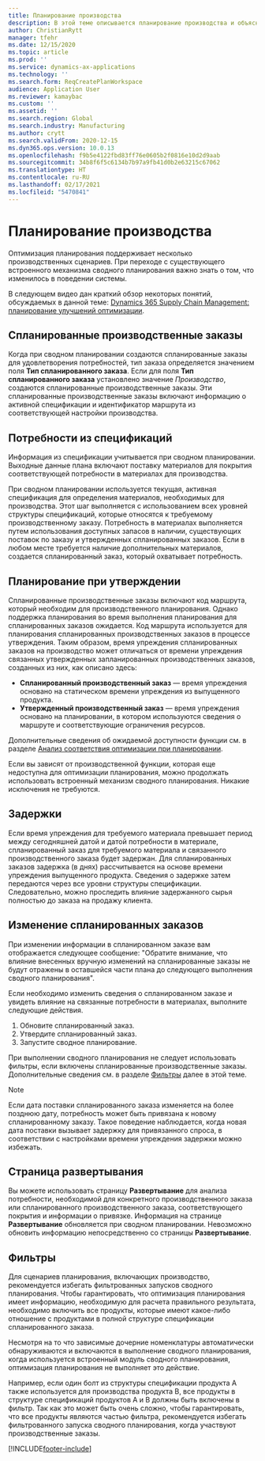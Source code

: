 ```yaml
---
title: Планирование производства
description: В этой теме описывается планирование производства и объясняется, как изменять спланированные производственные заказы при помощи оптимизации планирования.
author: ChristianRytt
manager: tfehr
ms.date: 12/15/2020
ms.topic: article
ms.prod: ''
ms.service: dynamics-ax-applications
ms.technology: ''
ms.search.form: ReqCreatePlanWorkspace
audience: Application User
ms.reviewer: kamaybac
ms.custom: ''
ms.assetid: ''
ms.search.region: Global
ms.search.industry: Manufacturing
ms.author: crytt
ms.search.validFrom: 2020-12-15
ms.dyn365.ops.version: 10.0.13
ms.openlocfilehash: f9b5e4122fbd83ff76e0605b2f0816e10d2d9aab
ms.sourcegitcommit: 34b8f6f5c6134b7b97a9fb41d0b2e63215c67062
ms.translationtype: HT
ms.contentlocale: ru-RU
ms.lasthandoff: 02/17/2021
ms.locfileid: "5470841"
---
```

# <a name="production-planning"></a>Планирование производства

Оптимизация планирования поддерживает несколько производственных сценариев. При переходе с существующего встроенного механизма сводного планирования важно знать о том, что изменилось в поведении системы.

В следующем видео дан краткий обзор некоторых понятий, обсуждаемых в данной теме: [Dynamics 365 Supply Chain Management: планирование улучшений оптимизации](https://youtu.be/u1pcmZuZBTw).

## <a name="planned-production-orders"></a>Спланированные производственные заказы

Когда при сводном планировании создаются спланированные заказы для удовлетворения потребностей, тип заказа определяется значением поля **Тип спланированного заказа**. Если для поля **Тип спланированного заказа** установлено значение *Производство*, создаются спланированные производственные заказы. Эти спланированные производственные заказы включают информацию о активной спецификации и идентификатор маршрута из соответствующей настройки производства.

## <a name="requirements-from-boms"></a>Потребности из спецификаций

Информация из спецификации учитывается при сводном планировании. Выходные данные плана включают поставку материалов для покрытия соответствующей потребности в материалах для производства.

При сводном планировании используется текущая, активная спецификация для определения материалов, необходимых для производства. Этот шаг выполняется с использованием всех уровней структуры спецификаций, которые относятся к требуемому производственному заказу. Потребность в материалах выполняется путем использования доступных запасов в наличии, существующих поставок по заказу и утвержденных спланированных заказов. Если в любом месте требуется наличие дополнительных материалов, создается спланированный заказ, который охватывает потребность.

## <a name="scheduling-during-firming"></a>Планирование при утверждении

Спланированные производственные заказы включают код маршрута, который необходим для производственного планирования. Однако поддержка планирования во время выполнения планирования для спланированных заказов ожидается. Код маршрута используется для планирования спланированных производственных заказов в процессе утверждения. Таким образом, время упреждения спланированных заказов на производство может отличаться от времени упреждения связанных утвержденных запланированных производственных заказов, созданных из них, как описано здесь:

- **Спланированный производственный заказ** — время упреждения основано на статическом времени упреждения из выпущенного продукта.
- **Утвержденный производственный заказ** — время упреждения основано на планировании, в котором используются сведения о маршруте и соответствующие ограничения ресурсов.

Дополнительные сведения об ожидаемой доступности функции см. в разделе [Анализ соответствия оптимизации при планировании](planning-optimization-fit-analysis.md).

Если вы зависят от производственной функции, которая еще недоступна для оптимизации планирования, можно продолжать использовать встроенный механизм сводного планирования. Никакие исключения не требуются.

## <a name="delays"></a>Задержки

Если время упреждения для требуемого материала превышает период между сегодняшней датой и датой потребности в материале, спланированный заказ для требуемого материала и связанного производственного заказа будет задержан. Для спланированных заказов задержка (в днях) рассчитывается на основе времени упреждения выпущенного продукта. Сведения о задержке затем передаются через все уровни структуры спецификации. Следовательно, можно проследить влияние задержанного сырья полностью до заказа на продажу клиента.

## <a name="modifying-planned-orders"></a>Изменение спланированных заказов

При изменении информации в спланированном заказе вам отображается следующее сообщение: "Обратите внимание, что влияние внесенных вручную изменений на спланированные заказы не будут отражены в оставшейся части плана до следующего выполнения сводного планирования".

Если необходимо изменить сведения о спланированном заказе и увидеть влияние на связанные потребности в материалах, выполните следующие действия.

1. Обновите спланированный заказ.
2. Утвердите спланированный заказ.
3. Запустите сводное планирование.

При выполнении сводного планирования не следует использовать фильтры, если включены спланированные производственные заказы. Дополнительные сведения см. в разделе [Фильтры](#filters) далее в этой теме.

> [!NOTE]
> Если дата поставки спланированного заказа изменяется на более позднюю дату, потребность может быть привязана к новому спланированному заказу. Такое поведение наблюдается, когда новая дата поставки вызывает задержку для привязанного спроса, в соответствии с настройками времени упреждения задержки можно избежать.

## <a name="explosion-page"></a>Страница развертывания

Вы можете использовать страницу **Развертывание** для анализа потребности, необходимой для конкретного производственного заказа или спланированного производственного заказа, соответствующего покрытия и информации о привязке. Информация на странице **Развертывание** обновляется при сводном планировании. Невозможно обновить информацию непосредственно со страницы **Развертывание**.

## <a name="filters"></a><a name="filters"></a>Фильтры

Для сценариев планирования, включающих производство, рекомендуется избегать фильтрованных запусков сводного планирования. Чтобы гарантировать, что оптимизация планирования имеет информацию, необходимую для расчета правильного результата, необходимо включить все продукты, которые имеют какое-либо отношение с продуктами в полной структуре спецификации спланированного заказа.

Несмотря на то что зависимые дочерние номенклатуры автоматически обнаруживаются и включаются в выполнение сводного планирования, когда используется встроенный модуль сводного планирования, оптимизация планирования не выполняет это действие.

Например, если один болт из структуры спецификации продукта A также используется для производства продукта B, все продукты в структуре спецификаций продуктов A и B должны быть включены в фильтр. Так как это может быть очень сложно, чтобы гарантировать, что все продукты являются частью фильтра, рекомендуется избегать фильтрованного запуска сводного планирования, когда участвуют производственные заказы.


[!INCLUDE[footer-include](../../../includes/footer-banner.md)]